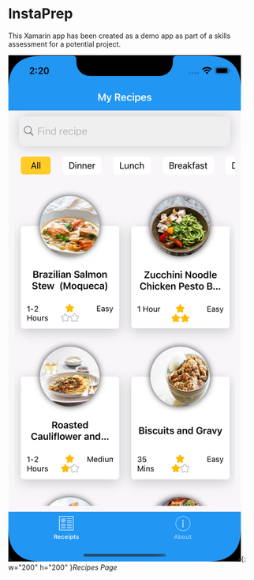 # InstaPrep

This Xamarin app has been created as a demo app as part of a skills assessment for a potential project.

![Recipes Page](/img/recipe_page.png){: w="200" h="200" }_Recipes Page_